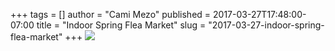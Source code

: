 +++
tags = []
author = "Cami Mezo"
published = 2017-03-27T17:48:00-07:00
title = "Indoor Spring Flea Market"
slug = "2017-03-27-indoor-spring-flea-market"
+++
[![](/img/blog/thumbnails/2017-03-27-indoor-spring-flea-market-NWDRA-Q-2BFlea-Q-2BMarket-Q-2BFlyer-R1.pdf-Q-2BApril-Q-2B-Q-2B2017_001.jpg)](/img/blog/2017-03-27-indoor-spring-flea-market-NWDRA-Q-2BFlea-Q-2BMarket-Q-2BFlyer-R1.pdf-Q-2BApril-Q-2B-Q-2B2017_001.jpg)
